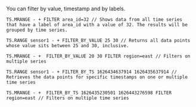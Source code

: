 You can filter by value, timestamp and by labels.
 
```redis Filtering by label
TS.MRANGE - + FILTER area_id=32 // Shows data from all time series that have a label of area_id with a value of 32. The results will be grouped by time series.

```

```redis Filtering by value
TS.RANGE sensor1 - + FILTER_BY_VALUE 25 30 // Returns all data points whose value sits between 25 and 30, inclusive.
 
TS.MRANGE - +  FILTER_BY_VALUE 20 30 FILTER region=east // Filters on multiple series

```
```redis Filtering by timestamp
TS.RANGE sensor1 - + FILTER_BY_TS 1626434637914 1626435637914 // Retrieves the data points for specific timestamps on one or multiple time series
 
TS.MRANGE - +  FILTER_BY_TS 1626435230501 1626443276598 FILTER region=east // Filters on multiple time series 
```
